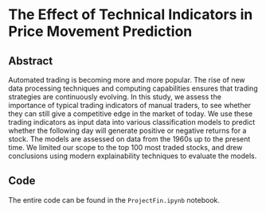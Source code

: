 # The Effect of Technical Indicators in Price Movement Prediction

## Abstract

Automated trading is becoming more and more popular. The rise of new data processing techniques and
computing capabilities ensures that trading strategies are continuously evolving. In this study, we assess the
importance of typical trading indicators of manual traders, to see whether they can still give a competitive
edge in the market of today. We use these trading indicators as input data into various classification models
to predict whether the following day will generate positive or negative returns for a stock. The models are
assessed on data from the 1960s up to the present time. We limited our scope to the top 100 most traded
stocks, and drew conclusions using modern explainability techniques to evaluate the models.


## Code
The entire code can be found in the `ProjectFin.ipynb` notebook.
